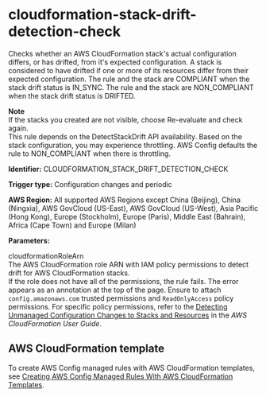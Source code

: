 # cloudformation\-stack\-drift\-detection\-check<a name="cloudformation-stack-drift-detection-check"></a>

Checks whether an AWS CloudFormation stack's actual configuration differs, or has drifted, from it's expected configuration\. A stack is considered to have drifted if one or more of its resources differ from their expected configuration\. The rule and the stack are COMPLIANT when the stack drift status is IN\_SYNC\. The rule and the stack are NON\_COMPLIANT when the stack drift status is DRIFTED\. 

**Note**  
If the stacks you created are not visible, choose Re\-evaluate and check again\.  
This rule depends on the DetectStackDrift API availability\. Based on the stack configuration, you may experience throttling\. AWS Config defaults the rule to NON\_COMPLIANT when there is throttling\.

**Identifier:** CLOUDFORMATION\_STACK\_DRIFT\_DETECTION\_CHECK

**Trigger type:** Configuration changes and periodic

**AWS Region:** All supported AWS Regions except China \(Beijing\), China \(Ningxia\), AWS GovCloud \(US\-East\), AWS GovCloud \(US\-West\), Asia Pacific \(Hong Kong\), Europe \(Stockholm\), Europe \(Paris\), Middle East \(Bahrain\), Africa \(Cape Town\) and Europe \(Milan\)

**Parameters:**

 cloudformationRoleArn  
The AWS CloudFormation role ARN with IAM policy permissions to detect drift for AWS CloudFormation stacks\.  
If the role does not have all of the permissions, the rule fails\. The error appears as an annotation at the top of the page\. Ensure to attach `config.amazonaws.com` trusted permissions and `ReadOnlyAccess` policy permissions\. For specific policy permissions, refer to the [Detecting Unmanaged Configuration Changes to Stacks and Resources](https://docs.aws.amazon.com/AWSCloudFormation/latest/UserGuide/using-cfn-stack-drift.html) in the *AWS CloudFormation User Guide*\.

## AWS CloudFormation template<a name="w24aac11c29c17c37c17"></a>

To create AWS Config managed rules with AWS CloudFormation templates, see [Creating AWS Config Managed Rules With AWS CloudFormation Templates](aws-config-managed-rules-cloudformation-templates.md)\.
